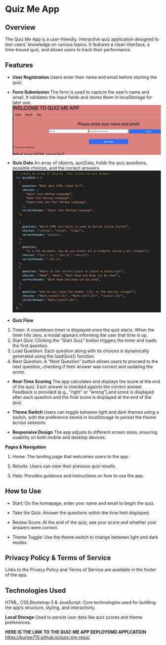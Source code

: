 # Quiz Me App

## Overview

The Quiz Me App is a user-friendly, interactive quiz application designed to test users' knowledge on various topics.
It features a clean interface, a time-bound quiz, and allows users to track their performance.

## Features

- **User Registration**
  Users enter their name and email before starting the quiz.
- **Form Submission**
  The form is used to capture the user’s name and email. It validates the input fields and stores them in localStorage for later use.
  ![User Form](./images/UserForm.png)
- **Quiz Data**
  An array of objects, quizData, holds the quiz questions, possible choices, and the correct answers.
  ![Quiz Data Array](./images/quizData_script.png)

- **Quiz Flow**

1. Timer: A countdown timer is displayed once the quiz starts. When the timer hits zero, a modal appears informing the user that time is up.
2. Start Quiz: Clicking the “Start Quiz” button triggers the timer and loads the first question.
3. Load Question: Each question along with its choices is dynamically generated using the loadQuiz() function.
4. Next Question: A “Next Question” button allows users to proceed to the next question, checking if their answer was correct and updating the score.

- **Real-Time Scoring**
  The app calculates and displays the score at the end of the quiz.
  Each answer is checked against the correct answer. Feedback is provided (e.g., “right” or “wrong”),and score is displayed after each question and the final score is displayed at the end of the quiz.

- **Theme Switch**
  Users can toggle between light and dark themes using a switch, with the preference stored in localStorage to persist the theme across sessions.

- **Responsive Design**
  The app adjusts to different screen sizes, ensuring usability on both mobile and desktop devices.

**Pages & Navigation**

1. Home: The landing page that welcomes users to the app.

2. Results: Users can view their previous quiz results.

3. Help: Provides guidance and instructions on how to use the app.

## How to Use

- Start: On the homepage, enter your name and email to begin the quiz.

- Take the Quiz: Answer the questions within the time limit displayed.

- Review Score: At the end of the quiz, see your score and whether your answers were correct.

- Theme Toggle: Use the theme switch to change between light and dark modes.

## Privacy Policy & Terms of Service

Links to the Privacy Policy and Terms of Service are available in the footer of the app.

## Technologies Used

HTML, CSS,Bootstrap 5 & JavaScript: Core technologies used for building the app’s structure, styling, and interactivity.

**Local Storage**
Used to persist user data like quiz scores and theme preferences.

**HERE IS THE LINK TO THE QUIZ-ME APP DEPLOYEMD APPLCATION**
https://kurlee710.github.io/quiz-me-repo/

